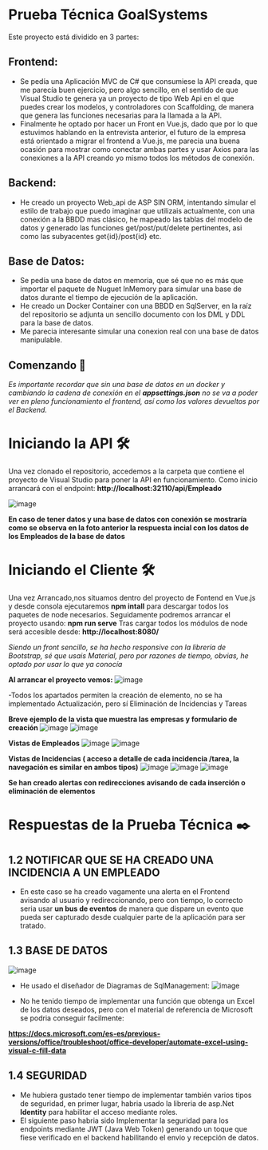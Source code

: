 
# Prueba Técnica GoalSystems

Este proyecto está dividido en 3 partes:
## Frontend: 
- Se pedía una Aplicación MVC de C# que consumiese la API creada, que me parecía buen ejercicio, pero algo sencillo, en el sentido de que Visual Studio te genera ya un proyecto de tipo Web Api en el que puedes crear los modelos, y controladores con Scaffolding, de manera que genera las funciones necesarias para la llamada a la API.
- Finalmente he optado por hacer un Front en Vue.js, dado que por lo que estuvimos hablando en la entrevista anterior, el futuro de la empresa está orientado a migrar el frontend a Vue.js, me parecia una buena ocasión para mostrar como conectar ambas partes y usar Axios para las conexiones a la API creando yo mismo todos los métodos de conexión.
## Backend:
- He creado un proyecto Web_api de ASP SIN ORM, intentando simular el estilo de trabajo que puedo imaginar que utilizais actualmente, con una conexión a la BBDD mas clásico, he mapeado las tablas del modelo de datos y generado las funciones get/post/put/delete pertinentes, asi como las subyacentes get{id}/post{id} etc.
## Base de Datos:
- Se pedía una base de datos en memoria, que sé que no es más que importar el paquete de Nuguet InMemory para simular una base de datos durante el tiempo de ejecución de la aplicación.
- He creado un Docker Container con una BBDD en SqlServer, en la raíz del repositorio se adjunta un sencillo documento con los DML y DDL para la base de datos.
- Me parecia interesante simular una conexion real con una base de datos manipulable.

## Comenzando 🚀

_Es importante recordar que sin una base de datos en un docker y cambiando la cadena de conexión en el **appsettings.json** no se va a poder ver en pleno funcionamiento el frontend, así como los valores devueltos por el Backend._

# Iniciando la API 🛠️

Una vez clonado el repositorio, accedemos a la carpeta que contiene el proyecto de Visual Studio para poner la API en funcionamiento.
Como inicio arrancará con el endpoint: **http://localhost:32110/api/Empleado**

![image](https://user-images.githubusercontent.com/94412083/142030732-53e4deab-088e-4860-8456-3afea430df2b.png)

**En caso de tener datos y una base de datos con conexión se mostraría como se observa en la foto anterior la respuesta incial con los datos de los Empleados de la base de datos**

# Iniciando el Cliente 🛠️

Una vez Arrancado,nos situamos  dentro del proyecto de Fontend en Vue.js y desde consola ejecutaremos **npm intall** para descargar todos los paquetes de node necesarios.
Seguidamente podremos arrancar el proyecto usando: **npm run serve**
Tras cargar todos los módulos de node será accesible desde: **http://localhost:8080/**

_Siendo un front sencillo, se ha hecho responsive con la librería de Bootstrap, sé que usais Material, pero por razones de tiempo, obvias, he optado por usar lo que ya conocía_

**Al arrancar el proyecto vemos:**
![image](https://user-images.githubusercontent.com/94412083/142031994-32ce1212-946f-40e5-8506-51223414bd14.png)


-Todos los apartados permiten la creación de elemento, no se ha implementado Actualización, pero sí Eliminación de Incidencias y Tareas

**Breve ejemplo  de la vista que muestra las empresas y formulario de creación**
 ![image](https://user-images.githubusercontent.com/94412083/142032266-f37544b2-fa74-496f-b4ab-ef1f78aa46b2.png)
 ![image](https://user-images.githubusercontent.com/94412083/142032294-ccf1b201-1a3e-4336-83fa-44725c8a8377.png)


**Vistas de Empleados**
![image](https://user-images.githubusercontent.com/94412083/142032400-ee0360f5-8a52-4d36-b4d1-aa890808751d.png)
![image](https://user-images.githubusercontent.com/94412083/142032442-e80674fa-f003-460a-b28f-866309350836.png)


**Vistas de Incidencias ( acceso a detalle de cada incidencia /tarea, la navegación es similar en ambos tipos)**
 ![image](https://user-images.githubusercontent.com/94412083/142032612-86d27604-8dae-4800-8ad5-b7e14c6b9ee7.png)
 ![image](https://user-images.githubusercontent.com/94412083/142032942-369e34ac-7472-439a-92b4-fc120137644c.png)
 ![image](https://user-images.githubusercontent.com/94412083/142033358-69b95623-229d-429b-b1ce-d1c152c0f127.png)

**Se han creado alertas con redirecciones avisando de cada inserción o eliminación de elementos**

# Respuestas de la Prueba Técnica ✒️

## 1.2	NOTIFICAR QUE SE HA CREADO UNA INCIDENCIA A UN EMPLEADO
- En este caso se ha creado vagamente una alerta en el Frontend avisando al usuario y redireccionando, pero con tiempo, lo correcto seria usar **un bus de eventos** de manera que dispare un evento que pueda ser capturado desde cualquier parte de la aplicación para ser tratado.

## 1.3	BASE DE DATOS

![image](https://user-images.githubusercontent.com/94412083/142037266-7c22867f-6a04-45b8-8d4d-2c75cc198136.png)

- He usado el diseñador de Diagramas de SqlManagement:
![image](https://user-images.githubusercontent.com/94412083/142038092-34361ff6-2267-4316-aef7-7efa6e1741a3.png)


- No he tenido tiempo de implementar una función que obtenga un Excel de los datos deseados, pero con el material de referencia de Microsoft se podria conseguir facilmente:

**https://docs.microsoft.com/es-es/previous-versions/office/troubleshoot/office-developer/automate-excel-using-visual-c-fill-data**

## 1.4	 SEGURIDAD
- Me hubiera gustado tener tiempo de implementar también varios tipos de seguridad, en primer lugar, habria usado la libreria de asp.Net **Identity** para habilitar el acceso mediante roles.
- El siguiente paso habria sido Implementar la seguridad para los endpoints mediante JWT (Java Web Token) generando un toque que fiese verificado en el backend habilitando el envio y recepción de datos.




